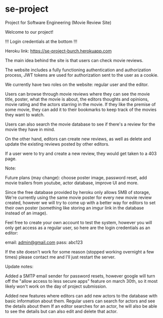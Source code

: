# se-project

Project for Software Engineering (Movie Review Site)

Welcome to our project!

!!! Login credentials at the bottom !!!

Heroku link: https://se-project-burch.herokuapp.com

The main idea behind the site is that users can check movie reviews.

The website includes a fully functioning authentication and authorization process, JWT tokens are used for authorization sent to the user as a cookie.

We currently have two roles on the website: regular user and the editor.

Users can browse through movie reviews where they can see the movie title, poster, what the movie is about, the editors thoughts and opinions, movie rating and the actors starring in the movie. If they like the premise of some movie, they can add it to their bookmarks to keep track of the movies they want to watch.

Users can also search the movie database to see if there's a review for the movie they have in mind.

On the other hand, editors can create new reviews, as well as delete and update the existing reviews posted by other editors.

If a user were to try and create a new review, they would get taken to a 403 page.

Note:

Future plans (may change): choose poster image, password reset, add movie trailers from youtube, actor database, improve UI and more.

Since the free database provided by heroku only allows 5MB of storage, We're currently using the same movie poster for every new movie review created, however we will try to come up with a better way for editors to set their own poster (something like storing an imgur link in the database instead of an image).

Feel free to create your own account to test the system, however you will only get access as a regular user, so here are the login credentials as an editor:

email: admin@gmail.com
pass: abc123

If the site doesn't work for some reason (stopped working overnight a few times) please contact me and I'll just restart the server.

Update notes:

Added a SMTP email sender for password resets, however google will turn off the "allow access to less secure apps" feature on march 30th, so it most likely won't work on the day of project submission.

Added new features where editors can add new actors to the database with basic information about them.
Regular users can search for actors and see the details about them
If an editor searches for an actor, he will also be able to see the details but can also edit and delete that actor.

